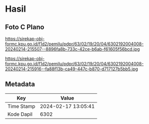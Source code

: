 # Hasil

## Foto C Plano

https://sirekap-obj-formc.kpu.go.id/f1d2/pemilu/pdpr/63/02/19/20/04/6302192004008-20240214-215507--8896fa8b-733c-42ce-b6ab-f61605f56bcd.jpg

https://sirekap-obj-formc.kpu.go.id/f1d2/pemilu/pdpr/63/02/19/20/04/6302192004008-20240214-215916--fa88f13b-ca49-447c-b870-d717127b5bb5.jpg


## Metadata

| Key        | Value               |
| ---------- | ------------------- |
| Time Stamp | 2024-02-17 13:05:41 |
| Kode Dapil | 6302                |



